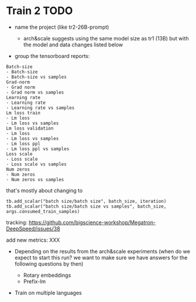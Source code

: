 # Train 2 TODO

- name the project (like tr2-26B-prompt)
    -  arch&scale suggests using the same model size as tr1 (13B) but with the model and data changes listed below

- group the tensorboard reports:

```
Batch-size
- Batch-size
- Batch-size vs samples
Grad-norm
- Grad norm
- Grad norm vs samples
Learning rate
- Learning rate
- Learning rate vs samples
Lm loss train
- Lm loss
- Lm loss vs samples
Lm loss validation
- Lm loss
- Lm loss vs samples
- Lm loss ppl
- Lm loss ppl vs samples
Loss scale
- Loss scale
- Loss scale vs samples
Num zeros
- Num zeros
- Num zeros vs samples
```
that's mostly about changing to

```
tb.add_scalar("batch size/batch size", batch_size, iteration)
tb.add_scalar("batch size/batch size vs samples", batch_size, args.consumed_train_samples)
```

tracking: https://github.com/bigscience-workshop/Megatron-DeepSpeed/issues/38

add new metrics: XXX

- Depending on the results from the arch&scale experiments (when do we expect to start this run? we want to make sure we have answers for the following questions by then)
    - Rotary embeddings
    - Prefix-lm

- Train on multiple languages

